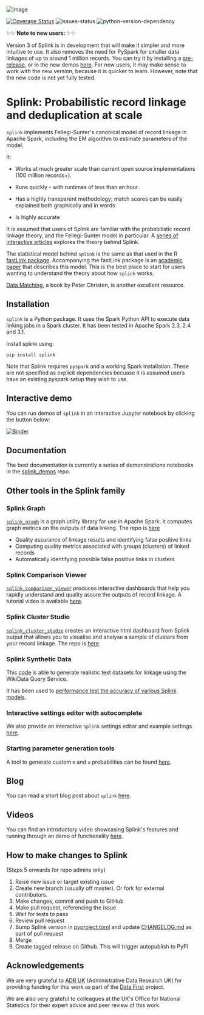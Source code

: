 ![image](https://user-images.githubusercontent.com/7570107/85285114-3969ac00-b488-11ea-88ff-5fca1b34af1f.png)

[![Coverage Status](https://coveralls.io/repos/github/moj-analytical-services/splink/badge.svg?branch=master)](https://coveralls.io/github/moj-analytical-services/splink?branch=master)
![issues-status](https://img.shields.io/github/issues-raw/moj-analytical-services/splink)
![python-version-dependency](https://img.shields.io/badge/python-%3E%3D3.6-blue)

✨✨ **Note to new users:** ✨✨

Version 3 of Splink is in development that will make it simpler and more intuitive to use.  It also removes the need for PySpark for smaller data linkages of up to around 1 million records.  You can try it by installing a [pre-release](https://pypi.org/project/splink/#history), or in the new demos [here](https://github.com/moj-analytical-services/splink_demos/tree/splink3_demos).  For new users, it may make sense to work with the new version, because it is quicker to learn.  However, note that the new code is not yet fully tested.


# Splink: Probabilistic record linkage and deduplication at scale

`splink` implements Fellegi-Sunter's canonical model of record linkage in Apache Spark, including the EM algorithm to estimate parameters of the model.

It:

- Works at much greater scale than current open source implementations (100 million records+).

- Runs quickly - with runtimes of less than an hour.

- Has a highly transparent methodology; match scores can be easily explained both graphically and in words

- Is highly accurate

It is assumed that users of Splink are familiar with the probabilistic record linkage theory, and the Fellegi-Sunter model in particular. A [series of interactive articles](https://www.robinlinacre.com/probabilistic_linkage/) explores the theory behind Splink.

The statistical model behind `splink` is the same as that used in the R [fastLink package](https://github.com/kosukeimai/fastLink). Accompanying the fastLink package is an [academic paper](http://imai.fas.harvard.edu/research/files/linkage.pdf) that describes this model. This is the best place to start for users wanting to understand the theory about how `splink` works.

[Data Matching](https://link.springer.com/book/10.1007/978-3-642-31164-2), a book by Peter Christen, is another excellent resource.

## Installation

`splink` is a Python package. It uses the Spark Python API to execute data linking jobs in a Spark cluster. It has been tested in Apache Spark 2.3, 2.4 and 3.1.

Install splink using:

`pip install splink`

Note that Splink requires `pyspark` and a working Spark installation. These are not specified as explicit dependencies becuase it is assumed users have an existing pyspark setup they wish to use.

## Interactive demo

You can run demos of `splink` in an interactive Jupyter notebook by clicking the button below:

[![Binder](https://mybinder.org/badge.svg)](https://mybinder.org/v2/gh/moj-analytical-services/splink_demos/master?urlpath=lab/tree/index.ipynb)

## Documentation

The best documentation is currently a series of demonstrations notebooks in the [splink_demos](https://github.com/moj-analytical-services/splink_demos) repo.

## Other tools in the Splink family

### Splink Graph

[`splink_graph`](https://github.com/moj-analytical-services/splink_graph) is a graph utility library for use in Apache Spark. It computes graph metrics on the outputs of data linking. The repo is [here](<(https://github.com/moj-analytical-services/splink_graph)>)

- Quality assurance of linkage results and identifying false positive links
- Computing quality metrics associated with groups (clusters) of linked records
- Automatically identifying possible false positive links in clusters


### Splink Comparison Viewer

[`splink_comparison_viewer`](https://github.com/moj-analytical-services/splink_comparison_viewer) produces interactive dashboards that help you rapidly understand and quality assure the outputs of record linkage.    A tutorial video is available [here](https://www.youtube.com/watch?v=DNvCMqjipis).

### Splink Cluster Studio

[`splink_cluster_studio`](http://github.com/moj-analytical-services/splink_cluster_studio) creates an interactive html dashboard from Splink output that allows you to visualise and analyse a sample of clusters from your record linkage. The repo is [here](http://github.com/moj-analytical-services/splink_cluster_studio).

### Splink Synthetic Data

This [code](https://github.com/moj-analytical-services/splink_synthetic_data) is able to generate realistic test datasets for linkage using the WikiData Query Service.

It has been used to [performance test the accuracy of various Splink models](https://www.robinlinacre.com/comparing_splink_models/).

### Interactive settings editor with autocomplete

We also provide an interactive `splink` settings editor and example settings [here](https://moj-analytical-services.github.io/splink_settings_editor/).

### Starting parameter generation tools

A tool to generate custom `m` and `u` probabilities can be found [here](https://www.robinlinacre.com/m_u_generator/).

## Blog

You can read a short blog post about `splink` [here](https://robinlinacre.com/introducing_splink/).

## Videos

You can find an introductory video showcasing Splink's features and running through an demo of functionality [here](https://www.youtube.com/watch?v=msz3T741KQI).  

## How to make changes to Splink

(Steps 5 onwards for repo admins only)

1. Raise new issue or target existing issue
2. Create new branch (usually off master).  Or fork for external contributors.
3. Make changes, commit and push to GitHub
4. Make pull request, referencing the issue
5. Wait for tests to pass
6. Review pull request
7. Bump Splink version in [pyproject.toml](https://github.com/moj-analytical-services/splink/blob/master/pyproject.toml) and update [CHANGELOG.md](https://github.com/moj-analytical-services/splink/blob/master/CHANGELOG.md) as part of pull request
8. Merge
9. Create tagged release on Github.  This will trigger autopublish to PyPi

## Acknowledgements

We are very grateful to [ADR UK](https://www.adruk.org/) (Administrative Data Research UK) for providing funding for this work as part of the [Data First](https://www.adruk.org/our-work/browse-all-projects/data-first-harnessing-the-potential-of-linked-administrative-data-for-the-justice-system-169/) project.

We are also very grateful to colleagues at the UK's Office for National Statistics for their expert advice and peer review of this work.
